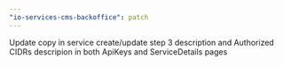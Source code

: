 ```yaml
---
"io-services-cms-backoffice": patch
---
```


Update copy in service create/update step 3 description and Authorized CIDRs descripion in both ApiKeys and ServiceDetails pages
